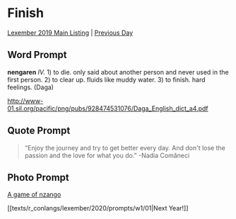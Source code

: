 # Finish
[Lexember 2019 Main Listing](../../toc_lex19) | [Previous Day](30)

## Word Prompt

**nengaren** _IV._ 1) to die. only said about another person and never used in the first person. 2) to clear up. fluids like muddy water. 3) to finish. hard feelings. (Daga)

http://www-01.sil.org/pacific/png/pubs/928474531076/Daga_English_dict_a4.pdf

## Quote Prompt

> “Enjoy the journey and try to get better every day. And don't lose the passion and the love for what you do.” -Nadia Comăneci

## Photo Prompt

[A game of nzango](https://commons.wikimedia.org/wiki/File:Nzango_game,_Dem_Rep_of_Congo.jpg)

[[texts/r_conlangs/lexember/2020/prompts/w1/01|Next Year!]]
